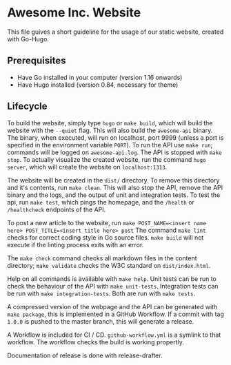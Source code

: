 
# Awesome Inc. Website

This file guives a short guideline for the usage of our
static website, created with Go-Hugo.

## Prerequisites

- Have Go installed in your computer (version 1.16 onwards)
- Have Hugo installed (version 0.84, necessary for theme)

## Lifecycle

To build the website, simply type `hugo` or `make build`,
which will build the website with the `--quiet` flag.
This will also build the `awesome-api` binary. The binary,
when executed, will run on localhost, port 9999 (unless a
port is specified in the environment variable `PORT`).
To run the API use `make run`; commands will be logged on
`awesome-api.log`. The API is stopped with `make stop`.
To actually visualize the created website, run the command
`hugo server`, which will create the website on `localhost:1313`.

The website will be created in the `dist/` directory. To remove
this directory and it's contents, run `make clean`. This will
also stop the API, remove the API binary and the logs, and the
output of unit and integration tests.
To test the api, run `make test`, which pings the homepage, and
the `/health` or `/healthcheck` endpoints of the API.

To post a new article to the website, run
`make POST_NAME=<insert name here> POST_TITLE=<insert title here> post`
The command `make lint` checks for correct coding style in Go source files.
`make build` will not execute if the linting process exits with an error.

The `make check` command checks all markdown files in the content directory;
`make validate` checks the W3C standard on `dist/index.html`.

Help on all commands is available with `make help`.
Unit tests can be run to check the behaviour of the API with `make unit-tests`.
Integration tests can be run with `make integration-tests`.
Both are run with `make tests`.

A compressed version of the webpage and the API can be generated with
`make package`, this is implemented in a GitHub Workflow. If a commit with
tag `1.0.0` is pushed to the master branch, this will generate a release.

A Workflow is included for CI / CD. `github-workflow.yml` is a symlink
to that workflow. The workflow checks the build is working propertly.

Documentation of release is done with release-drafter.

